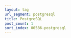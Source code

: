 ```yaml
---
layout: tag
url_segment: postgresql
title: PostgreSQL
post_count: 1
sort_index: 00586-postgresql
---
```

